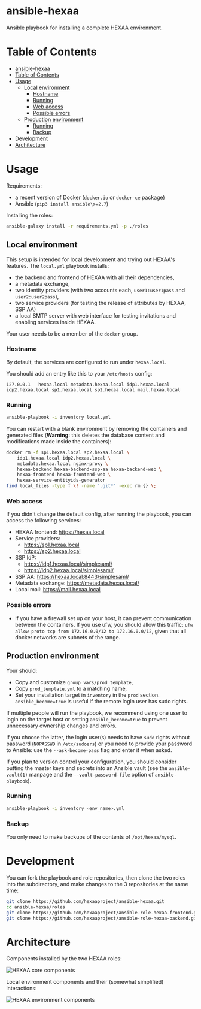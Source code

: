 # ansible-hexaa

Ansible playbook for installing a complete HEXAA environment.

# Table of Contents

- [ansible-hexaa](#ansible-hexaa)
- [Table of Contents](#table-of-contents)
- [Usage](#usage)
    - [Local environment](#local-environment)
        - [Hostname](#hostname)
        - [Running](#running)
        - [Web access](#web-access)
        - [Possible errors](#possible-errors)
    - [Production environment](#production-environment)
        - [Running](#running-1)
        - [Backup](#backup)
- [Development](#development)
- [Architecture](#architecture)

# Usage

Requirements:
- a recent version of Docker (`docker.io` or `docker-ce` package)
- Ansible (`pip3 install ansible\>=2.7`)

Installing the roles:

```sh
ansible-galaxy install -r requirements.yml -p ./roles
```


## Local environment

This setup is intended for local development and trying out HEXAA's
features. The `local.yml` playbook installs:
* the backend and frontend of HEXAA with all their dependencies,
* a metadata exchange,
* two identity providers (with two accounts each, `user1:user1pass` and
  `user2:user2pass`),
* two service providers (for testing the release of attributes by HEXAA,
  SSP AA)
* a local SMTP server with web interface for testing invitations and
  enabling services inside HEXAA.

Your user needs to be a member of the `docker` group.

### Hostname

By default, the services are configured to run under `hexaa.local`.

You should add an entry like this to your `/etc/hosts` config:
```
127.0.0.1	hexaa.local metadata.hexaa.local idp1.hexaa.local idp2.hexaa.local sp1.hexaa.local sp2.hexaa.local mail.hexaa.local
```

### Running

```sh
ansible-playbook -i inventory local.yml
```

You can restart with a blank environment by removing the containers and
generated files (**Warning:** this deletes the database content and
modifications made inside the containers):

```bash
docker rm -f sp1.hexaa.local sp2.hexaa.local \
    idp1.hexaa.local idp2.hexaa.local \
    metadata.hexaa.local nginx-proxy \
    hexaa-backend hexaa-backend-ssp-aa hexaa-backend-web \
    hexaa-frontend hexaa-frontend-web \
    hexaa-service-entityids-generator
find local_files -type f \! -name '.git*' -exec rm {} \;
```

### Web access

If you didn't change the default config, after running the playbook, you
can access the following services:

* HEXAA frontend: https://hexaa.local
* Service providers:
    * https://sp1.hexaa.local
    * https://sp2.hexaa.local
* SSP IdP:
    * https://idp1.hexaa.local/simplesaml/
    * https://idp2.hexaa.local/simplesaml/
* SSP AA: https://hexaa.local:8443/simplesaml/
* Metadata exchange: https://metadata.hexaa.local/
* Local mail: https://mail.hexaa.local

### Possible errors

* If you have a firewall set up on your host, it can prevent
  communication between the containers. If you use ufw, you should allow
  this traffic: `ufw allow proto tcp from 172.16.0.0/12 to
  172.16.0.0/12`, given that all docker networks are subnets of the
  range.


## Production environment

Your should:

 * Copy and customize `group_vars/prod_template`,
 * Copy `prod_template.yml` to a matching name,
 * Set your installation target in `inventory` in the `prod` section.
   `ansible_become=true` is useful if the remote login user has sudo
   rights.

If multiple people will run the playbook, we recommend using one user to
login on the target host or setting `ansible_become=true` to prevent
unnecessary ownership changes and errors.

If you choose the latter, the login user(s) needs to have `sudo` rights
without password (`NOPASSWD` in `/etc/sudoers`) or you need to provide
your password to Ansible: use the `--ask-become-pass` flag and enter it
when asked.

If you plan to version control your configuration, you should consider
putting the master keys and secrets into an Ansible vault (see the
`ansible-vault(1)` manpage and the `--vault-password-file` option of
`ansible-playbook`).

### Running

```sh
ansible-playbook -i inventory <env_name>.yml
```

### Backup

You only need to make backups of the contents of `/opt/hexaa/mysql`.


# Development

You can fork the playbook and role repositories, then clone the two
roles into the subdirectory, and make changes to the 3 repositories at
the same time:

```sh
git clone https://github.com/hexaaproject/ansible-hexaa.git
cd ansible-hexaa/roles
git clone https://github.com/hexaaproject/ansible-role-hexaa-frontend.git
git clone https://github.com/hexaaproject/ansible-role-hexaa-backend.git
```

# Architecture

Components installed by the two HEXAA roles:

![HEXAA core components](http://www.plantuml.com/plantuml/proxy?cache=no&fmt=svg&src=https://raw.github.com/hexaaproject/ansible-hexaa/master/doc/hexaa_core.puml)

Local environment components and their (somewhat simplified) interactions:

![HEXAA environment components](http://www.plantuml.com/plantuml/proxy?cache=no&fmt=svg&src=https://raw.github.com/hexaaproject/ansible-hexaa/master/doc/hexaa_env.puml)
